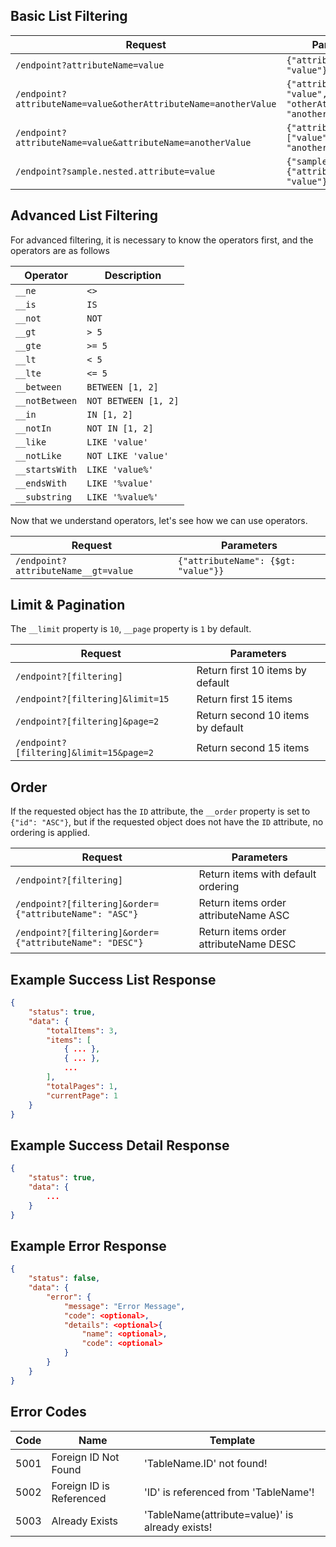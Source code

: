 ## Basic List Filtering

| **Request** | **Parameters** |
| --- | --- |
| `/endpoint?attributeName=value` | `{"attributeName": "value"}` |
| `/endpoint?attributeName=value&otherAttributeName=anotherValue` | `{"attributeName": "value", "otherAttributeName": "anotherValue"}` |
| `/endpoint?attributeName=value&attributeName=anotherValue` | `{"attributeName": ["value", "anotherValue"]}` |
| `/endpoint?sample.nested.attribute=value` | `{"sample": {"nested": {"attribute": "value"}}}` |

## Advanced List Filtering

For advanced filtering, it is necessary to know the operators first, and the operators are as follows

| **Operator** | **Description** |
| --- | --- |
| `__ne` | `<>` |
| `__is` | `IS` |
| `__not` | `NOT` |
| `__gt` | `> 5` |
| `__gte` | `>= 5` |
| `__lt` | `< 5` |
| `__lte` | `<= 5` |
| `__between` | `BETWEEN [1, 2]` |
| `__notBetween` | `NOT BETWEEN [1, 2]` |
| `__in` | `IN [1, 2]` |
| `__notIn` | `NOT IN [1, 2]` |
| `__like` | `LIKE 'value'` |
| `__notLike` | `NOT LIKE 'value'` |
| `__startsWith` | `LIKE 'value%'` |
| `__endsWith` | `LIKE '%value'` |
| `__substring` | `LIKE '%value%'` |

Now that we understand operators, let's see how we can use operators.

| **Request** | **Parameters** |
| --- | --- |
| `/endpoint?attributeName__gt=value` | `{"attributeName": {$gt: "value"}}` |

## Limit & Pagination

The `__limit` property is `10`, `__page` property is `1` by default.

| **Request** | **Parameters** |
| --- | --- |
| `/endpoint?[filtering]` | Return first 10 items by default |
| `/endpoint?[filtering]&limit=15` | Return first 15 items |
| `/endpoint?[filtering]&page=2` | Return second 10 items by default |
| `/endpoint?[filtering]&limit=15&page=2` | Return second 15 items |

## Order

If the requested object has the `ID` attribute, the `__order` property is set to `{"id": "ASC"}`, but if the requested object does not have the `ID` attribute, no ordering is applied.

| **Request** | **Parameters** |
| --- | --- |
| `/endpoint?[filtering]` | Return items with default ordering |
| `/endpoint?[filtering]&order={"attributeName": "ASC"}` | Return items order attributeName ASC |
| `/endpoint?[filtering]&order={"attributeName": "DESC"}` | Return items order attributeName DESC |

## Example Success List Response

``` json
{
    "status": true,
    "data": {
        "totalItems": 3,
        "items": [
            { ... },
            { ... },
            ...
        ],
        "totalPages": 1,
        "currentPage": 1
    }
}

 ```

## Example Success Detail Response

``` json
{
    "status": true,
    "data": {
        ...
    }
}

 ```

## Example Error Response

``` json
{
    "status": false,
    "data": {
        "error": {
            "message": "Error Message",
            "code": <optional>,
            "details": <optional>{
                "name": <optional>,
                "code": <optional>
            }
        }
    }
}

 ```

## Error Codes

| **Code** | **Name** | **Template** |
| --- | --- | --- |
| 5001 | Foreign ID Not Found | 'TableName.ID' not found! |
| 5002 | Foreign ID is Referenced | 'ID' is referenced from 'TableName'! |
| 5003 | Already Exists | 'TableName(attribute=value)' is already exists! |